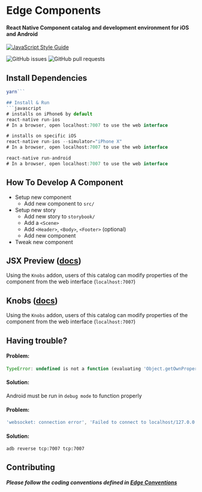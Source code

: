 # Edge Components

#### React Native Component catalog and development environment for iOS and Android

[![JavaScript Style Guide](https://img.shields.io/badge/code_style-standard-brightgreen.svg)](https://standardjs.com)

![GitHub issues](https://img.shields.io/github/issues/airbitz/edge-components.svg)
![GitHub pull requests](https://img.shields.io/github/issues-pr/airbitz/edge-components.svg)

## Install Dependencies
```javascript
yarn```

## Install & Run
```javascript
# installs on iPhone6 by default
react-native run-ios
# In a browser, open localhost:7007 to use the web interface
```
```javascript
# installs on specific iOS
react-native run-ios --simulator="iPhone X"
# In a browser, open localhost:7007 to use the web interface
```
```javascript
react-native run-android
# In a browser, open localhost:7007 to use the web interface
```

## How To Develop A Component

* Setup new component
  * Add new component to `src/`
* Setup new story
  * Add new story to `storybook/`
  * Add a `<Scene>`
  * Add `<Header>`, `<Body>`, `<Footer>` (optional)
  * Add new component
* Tweak new component

## JSX Preview ([docs](https://github.com/storybooks/storybook/tree/master/addons/knobs))

Using the `Knobs` addon, users of this catalog can modify properties of the component from the web interface (`localhost:7007`)

## Knobs ([docs](https://github.com/storybooks/storybook/tree/master/addons/knobs))

Using the `Knobs` addon, users of this catalog can modify properties of the component from the web interface (`localhost:7007`)

## Having trouble?
#### Problem:

```javascript
TypeError: undefined is not a function (evaluating 'Object.getOwnPropertySymbols(object)')
```
#### Solution:

Android must be run in `debug mode` to function properly

#### Problem:

```javascript
'websocket: connection error', 'Failed to connect to localhost/127.0.0.1:7007'
```
#### Solution:

`adb reverse tcp:7007 tcp:7007`

## Contributing

##### Please follow the coding conventions defined in [Edge Conventions](https://github.com/Airbitz/edge-conventions)
